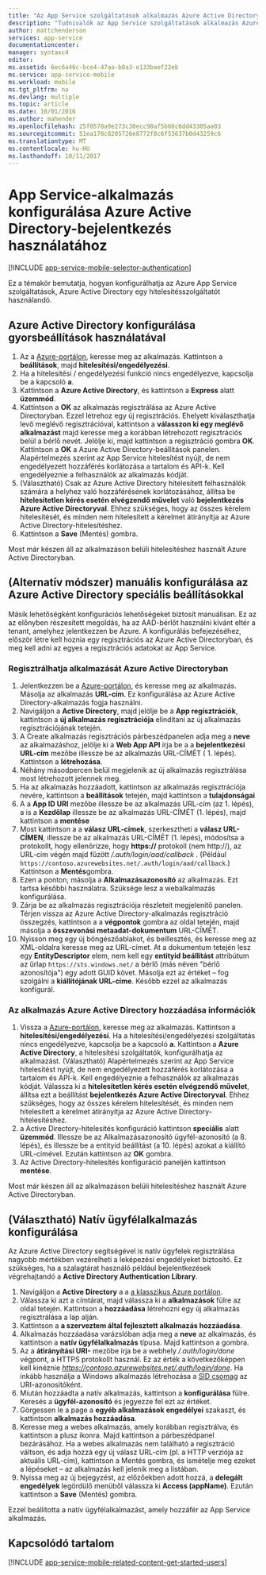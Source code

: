 ```yaml
---
title: "Az App Service szolgáltatások alkalmazás Azure Active Directory-hitelesítés konfigurálása"
description: "Tudnivalók az App Service szolgáltatások alkalmazás Azure Active Directory-hitelesítés konfigurálása."
author: mattchenderson
services: app-service
documentationcenter: 
manager: syntaxc4
editor: 
ms.assetid: 6ec6a46c-bce4-47aa-b8a3-e133baef22eb
ms.service: app-service-mobile
ms.workload: mobile
ms.tgt_pltfrm: na
ms.devlang: multiple
ms.topic: article
ms.date: 10/01/2016
ms.author: mahender
ms.openlocfilehash: 25f0578a9e273c30ecc98af5b66c6dd43305aa03
ms.sourcegitcommit: 51ea178c8205726e8772f8c6f53637b0d43259c6
ms.translationtype: MT
ms.contentlocale: hu-HU
ms.lasthandoff: 10/11/2017
---
```

# <a name="how-to-configure-your-app-service-application-to-use-azure-active-directory-login"></a>App Service-alkalmazás konfigurálása Azure Active Directory-bejelentkezés használatához
[!INCLUDE [app-service-mobile-selector-authentication](../../includes/app-service-mobile-selector-authentication.md)]

Ez a témakör bemutatja, hogyan konfigurálhatja az Azure App Service szolgáltatások, Azure Active Directory egy hitelesítésszolgáltatót használandó.

## <a name="express"></a>Azure Active Directory konfigurálása gyorsbeállítások használatával
1. Az a [Azure-portálon], keresse meg az alkalmazás. Kattintson a **beállítások**, majd **hitelesítési/engedélyezési**.
2. Ha a hitelesítési / engedélyezési funkció nincs engedélyezve, kapcsolja be a kapcsoló **a**.
3. Kattintson a **Azure Active Directory**, és kattintson a **Express** alatt **üzemmód**.
4. Kattintson a **OK** az alkalmazás regisztrálása az Azure Active Directoryban. Ezzel létrehoz egy új regisztrációs. Ehelyett kiválaszthatja levő meglévő regisztrációval, kattintson a **válasszon ki egy meglévő alkalmazást** majd keresse meg a korábban létrehozott regisztrációs belül a bérlő nevét.
   Jelölje ki, majd kattintson a regisztráció gombra **OK**. Kattintson a **OK** a Azure Active Directory-beállítások panelen.
   Alapértelmezés szerint az App Service hitelesítést nyújt, de nem engedélyezett hozzáférés korlátozása a tartalom és API-k. Kell engedélyeznie a felhasználók az alkalmazás kódját.
5. (Választható) Csak az Azure Active Directory hitelesített felhasználók számára a helyhez való hozzáférésének korlátozásához, állítsa be **hitelesítetlen kérés esetén elvégzendő művelet** való **bejelentkezés Azure Active Directoryval**. Ehhez szükséges, hogy az összes kérelem hitelesítését, és minden nem hitelesített a kérelmet átirányítja az Azure Active Directory-hitelesítéshez.
6. Kattintson a **Save** (Mentés) gombra.

Most már készen áll az alkalmazáson belüli hitelesítéshez használt Azure Active Directoryban.

## <a name="advanced"></a>(Alternatív módszer) manuális konfigurálása az Azure Active Directory speciális beállításokkal
Másik lehetőségként konfigurációs lehetőségeket biztosít manuálisan. Ez az az előnyben részesített megoldás, ha az AAD-bérlőt használni kívánt eltér a tenant, amelyhez jelentkezzen be Azure. A konfigurálás befejezéséhez, először létre kell hoznia egy regisztrációs az Azure Active Directoryban, és meg kell adni az egyes a regisztrációs adatokat az App Service.

### <a name="register"></a>Regisztrálhatja alkalmazását Azure Active Directoryban
1. Jelentkezzen be a [Azure-portálon], és keresse meg az alkalmazás. Másolja az alkalmazás **URL-cím**. Ez konfigurálása az Azure Active Directory-alkalmazás fogja használni.
2. Navigáljon a **Active Directory**, majd jelölje be a **App regisztrációk**, kattintson a **új alkalmazás regisztrációja** elindítani az új alkalmazás regisztrációjának tetején. 
3. A Create alkalmazás regisztrációs párbeszédpanelen adja meg a **neve** az alkalmazáshoz, jelölje ki a **Web App API** írja be a a **bejelentkezési URL-cím** mezőbe illessze be az alkalmazás URL-CÍMÉT ( 1. lépés). Kattintson a **létrehozása**.
4. Néhány másodpercen belül megjelenik az új alkalmazás regisztrálása most létrehozott jelennek meg.
5. Ha az alkalmazás hozzáadott, kattintson az alkalmazás regisztrációja nevére, kattintson a **beállítások** tetején, majd kattintson a **tulajdonságai** 
6. A a **App ID URI** mezőbe illessze be az alkalmazás URL-cím (az 1. lépés), a is a **Kezdőlap** illessze be az alkalmazás URL-CÍMÉT (1. lépés), majd kattintson a **mentése**
7. Most kattintson a a **válasz URL-címek**, szerkesztheti a **válasz URL-CÍMEN**, illessze be az alkalmazás URL-CÍMÉT (1. lépés), módosítsa a protokollt, hogy ellenőrizze, hogy **https://** protokoll (nem http://), az URL-cím végén majd fűzött */.auth/login/aad/callback* . (Például `https://contoso.azurewebsites.net/.auth/login/aad/callback`.) Kattintson a **Mentés**gombra.   
8.  Ezen a ponton, másolja a **Alkalmazásazonosító** az alkalmazás. Ezt tartsa későbbi használatra. Szüksége lesz a webalkalmazás konfigurálása.
9. Zárja be az alkalmazás regisztrációja részleteit megjelenítő panelen. Térjen vissza az Azure Active Directory-alkalmazás regisztráció összegzés, kattintson a a **végpontok** gombra az oldal tetején, majd másolja a **összevonási metaadat-dokumentum** URL-CÍMÉT. 
10. Nyisson meg egy új böngészőablakot, és beillesztés, és keresse meg az XML-oldalra keresse meg az URL-címet. At a dokumentum tetején lesz egy **EntityDescriptor** elem, nem kell egy **entityid beállítást** attribútum az űrlap `https://sts.windows.net/` a bérlő (más néven "bérlő azonosítója") egy adott GUID követ. Másolja ezt az értéket – fog szolgálni a **kiállítójának URL-címe**. Később ezzel az alkalmazás konfigurál.

### <a name="secrets"></a>Az alkalmazás Azure Active Directory hozzáadása információk
1. Vissza a [Azure-portálon], keresse meg az alkalmazás. Kattintson a **hitelesítési/engedélyezési**. Ha a hitelesítési/engedélyezési szolgáltatás nincs engedélyezve, kapcsolja be a kapcsoló **a**. Kattintson a **Azure Active Directory**, a hitelesítési szolgáltatók, konfigurálhatja az alkalmazást. (Választható) Alapértelmezés szerint az App Service hitelesítést nyújt, de nem engedélyezett hozzáférés korlátozása a tartalom és API-k. Kell engedélyeznie a felhasználók az alkalmazás kódját. Válassza ki a **hitelesítetlen kérés esetén elvégzendő művelet**, állítsa ezt a beállítást **bejelentkezés Azure Active Directoryval**. Ehhez szükséges, hogy az összes kérelem hitelesítését, és minden nem hitelesített a kérelmet átirányítja az Azure Active Directory-hitelesítéshez.
2. a Active Directory-hitelesítés konfiguráció kattintson **speciális** alatt **üzemmód**. Illessze be az Alkalmazásazonosító ügyfél-azonosító (a 8. lépés), és illessze be a entityid beállítást (a 10. lépés) azokat a kiállító URL-címével. Ezután kattintson az **OK** gombra.
3. Az Active Directory-hitelesítés konfiguráció paneljén kattintson **mentése**.

Most már készen áll az alkalmazáson belüli hitelesítéshez használt Azure Active Directoryban.

## <a name="optional-configure-a-native-client-application"></a>(Választható) Natív ügyfélalkalmazás konfigurálása
Az Azure Active Directory segítségével is natív ügyfelek regisztrálása nagyobb mértékben vezérelheti a leképezési engedélyeket biztosító. Ez szükséges, ha a szalagtárat használó például bejelentkezések végrehajtandó a **Active Directory Authentication Library**.

1. Navigáljon a **Active Directory** a a [a klasszikus Azure portálon].
2. Válassza ki azt a címtárat, majd válassza ki a **alkalmazások** fülre az oldal tetején. Kattintson a **hozzáadása** létrehozni egy új alkalmazás regisztrálása a lap alján.
3. Kattintson a **a szerveztem által fejlesztett alkalmazás hozzáadása**.
4. Alkalmazás hozzáadása varázslóban adja meg a **neve** az alkalmazás, és kattintson a **natív ügyfélalkalmazás** típusa. Majd kattintson a gombra.
5. Az a **átirányítási URI-** mezőbe írja be a webhely */.auth/login/done* végpont, a HTTPS protokollt használ. Ez az érték a következőképpen kell kinéznie *https://contoso.azurewebsites.net/.auth/login/done*. Ha inkább használja a Windows alkalmazás létrehozása a [SID csomag](../app-service-mobile/app-service-mobile-dotnet-how-to-use-client-library.md#package-sid) az URI-azonosítóként.
6. Miután hozzáadta a natív alkalmazás, kattintson a **konfigurálása** fülre. Keresés a **ügyfél-azonosító** és jegyezze fel ezt az értéket.
7. Görgessen le a page a **egyéb alkalmazások engedélyei** szakaszt, és kattintson **alkalmazás hozzáadása**.
8. Keresse meg a webes alkalmazás, amely korábban regisztrálva, és kattintson a plusz ikonra. Majd kattintson a párbeszédpanel bezárásához. Ha a webes alkalmazás nem található a regisztráció váltson, és adja hozzá egy új válasz URL-cím (pl. a HTTP verziója az aktuális URL-cím), kattintson a Mentés gombra, és ismételje meg ezeket a lépéseket – az alkalmazás kell jelenik meg a listában.
9. Nyissa meg az új bejegyzést, az előzőekben adott hozzá, a **delegált engedélyek** legördülő menüből válassza ki **Access (appName)**. Ezután kattintson a **Save** (Mentés) gombra.

Ezzel beállította a natív ügyfélalkalmazást, amely hozzáfér az App Service alkalmazás.

## <a name="related-content"></a>Kapcsolódó tartalom
[!INCLUDE [app-service-mobile-related-content-get-started-users](../../includes/app-service-mobile-related-content-get-started-users.md)]

<!-- Images. -->

[0]: ./media/app-service-mobile-how-to-configure-active-directory-authentication/app-service-webapp-url.png
[1]: ./media/app-service-mobile-how-to-configure-active-directory-authentication/app-service-aad-app_registration.png
[2]: ./media/app-service-mobile-how-to-configure-active-directory-authentication/app-service-aad-app-registration-create.png
[3]: ./media/app-service-mobile-how-to-configure-active-directory-authentication/app-service-aad-app-registration-config-appidurl.png
[4]: ./media/app-service-mobile-how-to-configure-active-directory-authentication/app-service-aad-app-registration-config-replyurl.png
[5]: ./media/app-service-mobile-how-to-configure-active-directory-authentication/app-service-aad-endpoints.png
[6]: ./media/app-service-mobile-how-to-configure-active-directory-authentication/app-service-aad-endpoints-fedmetadataxml.png
[7]: ./media/app-service-mobile-how-to-configure-active-directory-authentication/app-service-webapp-auth.png
[8]: ./media/app-service-mobile-how-to-configure-active-directory-authentication/app-service-webapp-auth-config.png



<!-- URLs. -->

[Azure-portálon]: https://portal.azure.com/
[a klasszikus Azure portálon]: https://manage.windowsazure.com/
[alternative method]:#advanced
